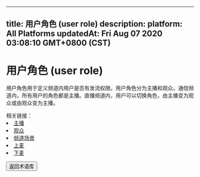 
---
title: 用户角色 (user role)
description: 
platform: All Platforms
updatedAt: Fri Aug 07 2020 03:08:10 GMT+0800 (CST)
---
# 用户角色 (user role)
用户角色用于定义频道内用户是否有发流权限。用户角色分为主播和观众。通信频道内，所有用户的角色都是主播。直播频道内，用户可以切换角色，由主播变为观众或由观众变为主播。

<div class="alert info">相关链接：
    <li><a href="../../cn/Agora%20Platform/terms.md">主播</a></li>
    <li><a href="../../cn/Agora%20Platform/terms.md">观众</a></li>
    <li><a href="../../cn/Agora%20Platform/terms.md">频道场景</a></li>
    <li><a href="../../cn/Agora%20Platform/terms.md">上麦</a></li>
    <li><a href="../../cn/Agora%20Platform/terms.md">下麦</a></li>
</div>

<a href="../../cn/Agora%20Platform/terms.md"><button>返回术语库</button></a>
